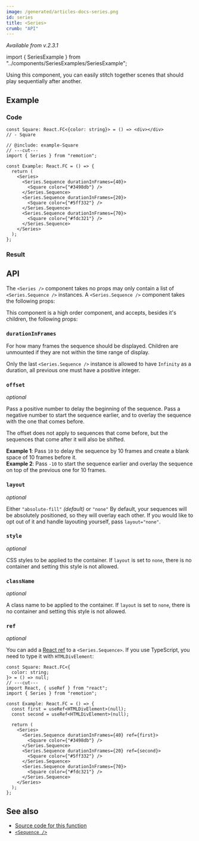 ```yaml
---
image: /generated/articles-docs-series.png
id: series
title: <Series>
crumb: "API"
---
```


_Available from v.2.3.1_

import { SeriesExample } from "../components/SeriesExamples/SeriesExample";

Using this component, you can easily stitch together scenes that should play sequentially after another.

## Example

### Code

```twoslash include example
const Square: React.FC<{color: string}> = () => <div></div>
// - Square
```

```tsx twoslash title="src/Example.tsx"
// @include: example-Square
// ---cut---
import { Series } from "remotion";

const Example: React.FC = () => {
  return (
    <Series>
      <Series.Sequence durationInFrames={40}>
        <Square color={"#3498db"} />
      </Series.Sequence>
      <Series.Sequence durationInFrames={20}>
        <Square color={"#5ff332"} />
      </Series.Sequence>
      <Series.Sequence durationInFrames={70}>
        <Square color={"#fdc321"} />
      </Series.Sequence>
    </Series>
  );
};
```

### Result

<SeriesExample type="base" />

## API

The `<Series />` component takes no props may only contain a list of `<Series.Sequence />` instances. A `<Series.Sequence />` component takes the following props:

This component is a high order component, and accepts, besides it's children, the following props:

### `durationInFrames`

For how many frames the sequence should be displayed. Children are unmounted if they are not within the time range of display.

Only the last `<Series.Sequence />` instance is allowed to have `Infinity` as a duration, all previous one must have a positive integer.

### `offset`

_optional_

Pass a positive number to delay the beginning of the sequence. Pass a negative number to start the sequence earlier, and to overlay the sequence with the one that comes before.

The offset does not apply to sequences that come before, but the sequences that come after it will also be shifted.

**Example 1**: Pass `10` to delay the sequence by 10 frames and create a blank space of 10 frames before it.  
**Example 2**: Pass `-10` to start the sequence earlier and overlay the sequence on top of the previous one for 10 frames.

### `layout`

_optional_

Either `"absolute-fill"` _(default)_ or `"none"` By default, your sequences will be absolutely positioned, so they will overlay each other. If you would like to opt out of it and handle layouting yourself, pass `layout="none"`.

### `style` <AvailableFrom v="3.3.4"/>

_optional_

CSS styles to be applied to the container. If `layout` is set to `none`, there is no container and setting this style is not allowed.

### `className` <AvailableFrom v="3.3.45"/>

_optional_

A class name to be applied to the container. If `layout` is set to `none`, there is no container and setting this style is not allowed.

### `ref` <AvailableFrom v="3.3.4" />

_optional_

You can add a [React ref](https://reactjs.org/docs/refs-and-the-dom.html) to a `<Series.Sequence>`. If you use TypeScript, you need to type it with `HTMLDivElement`:

```tsx twoslash title="src/Example.tsx"
const Square: React.FC<{
  color: string;
}> = () => null;
// ---cut---
import React, { useRef } from "react";
import { Series } from "remotion";

const Example: React.FC = () => {
  const first = useRef<HTMLDivElement>(null);
  const second = useRef<HTMLDivElement>(null);

  return (
    <Series>
      <Series.Sequence durationInFrames={40} ref={first}>
        <Square color={"#3498db"} />
      </Series.Sequence>
      <Series.Sequence durationInFrames={20} ref={second}>
        <Square color={"#5ff332"} />
      </Series.Sequence>
      <Series.Sequence durationInFrames={70}>
        <Square color={"#fdc321"} />
      </Series.Sequence>
    </Series>
  );
};
```

## See also

- [Source code for this function](https://github.com/remotion-dev/remotion/blob/main/packages/core/src/series/index.tsx)
- [`<Sequence />`](/docs/sequence)
